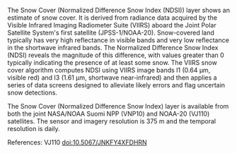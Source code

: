 The Snow Cover (Normalized Difference Snow Index (NDSI)) layer shows an estimate of snow cover. It is derived from radiance data acquired by the Visible Infrared Imaging Radiometer Suite (VIIRS) aboard the Joint Polar Satellite System's first satellite (JPSS-1/NOAA-20). Snow-covered land typically has very high reflectance in visible bands and very low reflectance in the shortwave infrared bands. The Normalized Difference Snow Index (NDSI) reveals the magnitude of this difference, with values greater than 0 typically indicating the presence of at least some snow. The VIIRS snow cover algorithm computes NDSI using VIIRS image bands I1 (0.64 µm, visible red) and I3 (1.61 µm, shortwave near-infrared) and then applies a series of data screens designed to alleviate
likely errors and flag uncertain snow detections.

The Snow Cover (Normalized Difference Snow Index) layer is available from both the joint NASA/NOAA Suomi NPP (VNP10) and NOAA-20 (VJ110) satellites. The sensor and imagery resolution is 375 m and the temporal resolution is daily.

References: VJ110 [doi:10.5067/JNKFY4XFDHRN](https://doi.org/10.5067/JNKFY4XFDHRN)